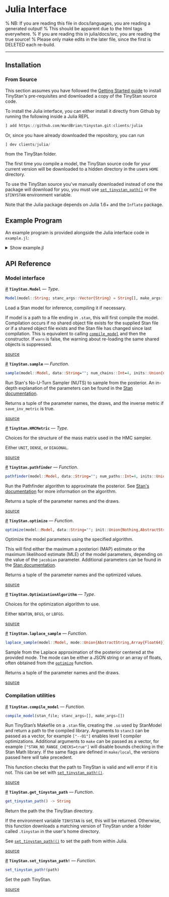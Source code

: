 
<a id='Julia-Interface'></a>

<a id='Julia-Interface-1'></a>

# Julia Interface


% NB: If you are reading this file in docs/languages, you are reading a generated output!
% This should be apparent due to the html tags everywhere.
% If you are reading this in julia/docs/src, you are reading the true source!
% Please only make edits in the later file, since the first is DELETED each re-build.


---


<a id='Installation'></a>

<a id='Installation-1'></a>

## Installation


<a id='From-Source'></a>

<a id='From-Source-1'></a>

### From Source


This section assumes you have followed the [Getting Started guide](../getting-started.rst) to install TinyStan's pre-requisites and downloaded a copy of the TinyStan source code.


To install the Julia interface, you can either install it directly from Github by running the following inside a Julia REPL


```julia
] add https://github.com/WardBrian/tinystan.git:clients/julia
```


Or, since you have already downloaded the repository, you can run


```julia
] dev clients/julia/
```


from the TinyStan folder.


The first time you compile a model, the TinyStan source code for your current version will be downloaded to a hidden directory in the users `HOME` directory.


To use the TinyStan source you've manually downloaded instead of one the package will download for you, you must use [`set_tinystan_path()`](TinyStan.set_tinystan_path!) or the `$TINYSTAN` environment variable.


Note that the Julia package depends on Julia 1.6+ and the `Inflate` package.


<a id='Example-Program'></a>

<a id='Example-Program-1'></a>

## Example Program


An example program is provided alongside the Julia interface code in `example.jl`:


<details>
<summary><a>Show example.jl</a></summary>


```{literalinclude} ../../clients/julia/example.jl
:language: julia
```


</details>


<a id='API-Reference'></a>

<a id='API-Reference-1'></a>

## API Reference


<a id='Model-interface'></a>

<a id='Model-interface-1'></a>

### Model interface

<a id='TinyStan.Model' href='#TinyStan.Model'>#</a>
**`TinyStan.Model`** &mdash; *Type*.



```julia
Model(model::String; stanc_args::Vector{String} = String[], make_args::Vector{String} = String[], warn::Bool = true)
```

Load a Stan model for inference, compiling it if necessary.

If model is a path to a file ending in `.stan`, this will first compile the model.  Compilation occurs if no shared object file exists for the supplied Stan file or if a shared object file exists and the Stan file has changed since last compilation.  This is equivalent to calling [`compile_model`](julia.md#TinyStan.compile_model) and then the constructor. If `warn` is false, the warning about re-loading the same shared objects is suppressed.


<a target='_blank' href='https://github.com/WardBrian/TinyStan/blob/main/clients/julia/src/model.jl#L43-L54' class='documenter-source'>source</a><br>

<a id='TinyStan.sample' href='#TinyStan.sample'>#</a>
**`TinyStan.sample`** &mdash; *Function*.



```julia
sample(model::Model, data::String=""; num_chains::Int=4, inits::Union{nothing,AbstractString,AbstractArray{AbstractString}}=nothing, seed::Union{Nothing,UInt32}=nothing, id::Int=1, init_radius=2.0, num_warmup::Int=1000, num_samples::Int=1000, metric::HMCMetric=DIAGONAL, init_inv_metric::Union{Nothing,Array{Float64}}=nothing, save_inv_metric::Bool=false, adapt::Bool=true, delta::Float64=0.8, gamma::Float64=0.05, kappa::Float64=0.75, t0::Int=10, init_buffer::Int=75, term_buffer::Int=50, window::Int=25, save_warmup::Bool=false, stepsize::Float64=1.0, stepsize_jitter::Float64=0.0, max_depth::Int=10, refresh::Int=0, num_threads::Int=-1)
```

Run Stan's No-U-Turn Sampler (NUTS) to sample from the posterior. An in-depth explanation of the parameters can be found in the [Stan documentation](https://mc-stan.org/docs/reference-manual/mcmc.html).

Returns a tuple of the parameter names, the draws, and the inverse metric if `save_inv_metric` is true.


<a target='_blank' href='https://github.com/WardBrian/TinyStan/blob/main/clients/julia/src/model.jl#L198-L208' class='documenter-source'>source</a><br>

<a id='TinyStan.HMCMetric' href='#TinyStan.HMCMetric'>#</a>
**`TinyStan.HMCMetric`** &mdash; *Type*.



Choices for the structure of the mass matrix used in the HMC sampler.

Either `UNIT`, `DENSE`, or `DIAGONAL`.


<a target='_blank' href='https://github.com/WardBrian/TinyStan/blob/main/clients/julia/src/model.jl#L3-L7' class='documenter-source'>source</a><br>

<a id='TinyStan.pathfinder' href='#TinyStan.pathfinder'>#</a>
**`TinyStan.pathfinder`** &mdash; *Function*.



```julia
pathfinder(model::Model, data::String=""; num_paths::Int=4, inits::Union{nothing,AbstractString,AbstractArray{AbstractString}}=nothing, seed::Union{Nothing,UInt32}=nothing, id::Int=1, init_radius=2.0, num_draws::Int=1000, max_history_size::Int=5, init_alpha::Float64=0.001, tol_obj::Float64=1e-12, tol_rel_obj::Float64=1e4, tol_grad::Float64=1e-8, tol_rel_grad::Float64=1e7, tol_param::Float64=1e-8, num_iterations::Int=1000, num_elbo_draws::Int=25, num_multi_draws::Int=1000, calculate_lp::Bool=true, psis_resample::Bool=true, refresh::Int=0, num_threads::Int=-1)
```

Run the Pathfinder algorithm to approximate the posterior. See [Stan's documentation](https://mc-stan.org/docs/reference-manual/pathfinder.html) for more information on the algorithm.

Returns a tuple of the parameter names and the draws.


<a target='_blank' href='https://github.com/WardBrian/TinyStan/blob/main/clients/julia/src/model.jl#L335-L343' class='documenter-source'>source</a><br>

<a id='TinyStan.optimize' href='#TinyStan.optimize'>#</a>
**`TinyStan.optimize`** &mdash; *Function*.



```julia
optimize(model::Model, data::String=""; init::Union{Nothing,AbstractString}=nothing, seed::Union{UInt32,Nothing}=nothing, id::Int=1, init_radius::Float64=2.0, algorithm::OptimizationAlgorithm=LBFGS, jacobian::Bool=false, num_iterations::Int=2000, max_history_size::Int=5, init_alpha::Float64=0.001, tol_obj::Float64=1e-12, tol_rel_obj::Float64=1e4, tol_grad::Float64=1e-8, tol_rel_grad::Float64=1e7, tol_param::Float64=1e-8, refresh::Int=0, num_threads::Int=-1)
```

Optimize the model parameters using the specified algorithm.

This will find either the maximum a posteriori (MAP) estimate or the maximum likelihood estimate (MLE) of the model parameters, depending on the value of the `jacobian` parameter. Additional parameters can be found in the [Stan documentation](https://mc-stan.org/docs/reference-manual/optimization.html).

Returns a tuple of the parameter names and the optimized values.


<a target='_blank' href='https://github.com/WardBrian/TinyStan/blob/main/clients/julia/src/model.jl#L433-L444' class='documenter-source'>source</a><br>

<a id='TinyStan.OptimizationAlgorithm' href='#TinyStan.OptimizationAlgorithm'>#</a>
**`TinyStan.OptimizationAlgorithm`** &mdash; *Type*.



Choices for the optimization algorithm to use.

Either `NEWTON`, `BFGS`, or `LBFGS`.


<a target='_blank' href='https://github.com/WardBrian/TinyStan/blob/main/clients/julia/src/model.jl#L14-L18' class='documenter-source'>source</a><br>

<a id='TinyStan.laplace_sample' href='#TinyStan.laplace_sample'>#</a>
**`TinyStan.laplace_sample`** &mdash; *Function*.



```julia
laplace_sample(model::Model, mode::Union{AbstractString,Array{Float64}}, data::AbstractString=""; num_draws::Int=1000, jacobian::Bool=true, calculate_lp::Bool=true, save_hessian::Bool=false, seed::Union{UInt32,Nothing}=nothing, refresh::Int=0, num_threads::Int=-1)
```

Sample from the Laplace approximation of the posterior centered at the provided mode. The mode can be either a JSON string or an array of floats, often obtained from the [`optimize`](julia.md#TinyStan.optimize) function.

Returns a tuple of the parameter names and the draws.


<a target='_blank' href='https://github.com/WardBrian/TinyStan/blob/main/clients/julia/src/model.jl#L507-L516' class='documenter-source'>source</a><br>


<a id='Compilation-utilities'></a>

<a id='Compilation-utilities-1'></a>

### Compilation utilities

<a id='TinyStan.compile_model' href='#TinyStan.compile_model'>#</a>
**`TinyStan.compile_model`** &mdash; *Function*.



```julia
compile_model(stan_file; stanc_args=[], make_args=[])
```

Run TinyStan’s Makefile on a `.stan` file, creating the `.so` used by StanModel and return a path to the compiled library. Arguments to `stanc3` can be passed as a vector, for example `["--O1"]` enables level 1 compiler optimizations. Additional arguments to `make` can be passed as a vector, for example `["STAN_NO_RANGE_CHECKS=true"]` will disable bounds checking in the Stan Math library. If the same flags are defined in `make/local`, the versions passed here will take precedent.

This function checks that the path to TinyStan is valid and will error if it is not. This can be set with [`set_tinystan_path!()`](julia.md#TinyStan.set_tinystan_path!).


<a target='_blank' href='https://github.com/WardBrian/TinyStan/blob/main/clients/julia/src/compile.jl#L61-L74' class='documenter-source'>source</a><br>

<a id='TinyStan.get_tinystan_path' href='#TinyStan.get_tinystan_path'>#</a>
**`TinyStan.get_tinystan_path`** &mdash; *Function*.



```julia
get_tinystan_path() -> String
```

Return the path the the TinyStan directory.

If the environment variable `TINYSTAN` is set, this will be returned. Otherwise, this function downloads a matching version of TinyStan under a folder called `.tinystan` in the user's home directory.

See [`set_tinystan_path!()`](julia.md#TinyStan.set_tinystan_path!) to set the path from within Julia.


<a target='_blank' href='https://github.com/WardBrian/TinyStan/blob/main/clients/julia/src/compile.jl#L27-L37' class='documenter-source'>source</a><br>

<a id='TinyStan.set_tinystan_path!' href='#TinyStan.set_tinystan_path!'>#</a>
**`TinyStan.set_tinystan_path!`** &mdash; *Function*.



```julia
set_tinystan_path!(path)
```

Set the path TinyStan.


<a target='_blank' href='https://github.com/WardBrian/TinyStan/blob/main/clients/julia/src/compile.jl#L17-L21' class='documenter-source'>source</a><br>

